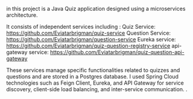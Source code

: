 in this project is a Java Quiz application designed using a microservices architecture.


It consists of independent services including :
Quiz Service: https://github.com/Eviatarbrigman/quiz-service
Question Service: https://github.com/Eviatarbrigman/question-service
Eureka service: https://github.com/Eviatarbrigman/quiz-question-registry-service
api-gateway service: https://github.com/Eviatarbrigman/quiz-question-api-gateway


These services manage specific functionalities related to quizzes and questions 
and are stored in a Postgres database. I used Spring Cloud technologies such as Feign Client,
Eureka, and API Gateway for service discovery, client-side load balancing, and inter-service communication. 
.
